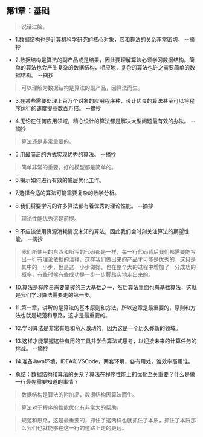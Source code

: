 ## 第1章：基础

>说话过脑。

- 1.数据结构也是计算机科学研究的核心对象，它和算法的关系非常密切。 --摘抄

- 2.数据结构是算法的副产品或是结果，因此要理解算法必须学习数据结构。简单的算法也会产生复杂的数据结构，相应地，复杂的算法也许之需要简单的数据结构。 --摘抄

>可以理解为数据结构是算法的副产品，因算法而生。

- 3.在某些需要处理上百万个对象的应用程序种，设计优良的算法甚至可以将程序运行的速度提高数百万倍。 --摘抄

- 4.无论在任何应用领域，精心设计的算法都是解决大型问题最有效的办法。 --摘抄

>算法还是非常重要的。

- 5.用最简洁的方式实现优秀的算法。 --摘抄

>简单非常的重要，好的模型都是简单的。

- 6.揭示如何进行有效的底层优化工作。

- 7.选择合适的算法可能需要复杂的数学分析。

- 8.我们将要学习的许多算法都有着优秀的理论性能。 --摘抄

>理论性能优秀这是前提。

- 9.不应该使用资源消耗情况未知的算法，因此我们会时刻关注算法的期望性能。 --摘抄

>我们所使用的东西和所写的代码都是一样，每一行代码背后我们都需要能写出一行有理论依据的注释，这样我们做出来的产品才可能是优秀的，这只是其中的一小步，但是这一小步做好，也在整个大的过程中增加了一分成功的概率，有些时候有些成功是一步一步脚踏实地走出来的。

- 10.算法是程序员需要掌握的三大基础之一，然后算法里面也有基础算法，这就是我们学习算法需要走的第一步。

- 11.第一章，讲解的是算法的基本原则和方法，所以这章是最重要的，原则和方法也就是规范和思路，这才是最重要的。

- 12.学习算法是非常有趣和令人激动的，因为这是一个历久弥新的领域。

- 13.这样才能掌握这些有用的工具并学会算法式思考，以迎接未来的计算任务的挑战。 --摘抄

- 14.准备Java环境，IDEA和VSCode，两套环境，各有用处，谁效率高用谁。

- 总结：数据结构和算法的关系？算法在程序性能上的优化至关重要？什么是做一行最先需要知道的事情？

>数据结构是算法的附加品，数据结构因算法而生。

>算法对于程序的性能优化有非常大的帮助。

>规范和思路，这是最重要的，抓住了这两样也就抓住了本质，抓住了本质那么我们也就能够在这一行的道路上走的更远。
